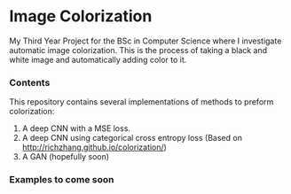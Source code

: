 # Image Colorization

My Third Year Project for the BSc in Computer Science where I investigate automatic image colorization. This is the process of taking a black and white image and automatically adding color to it.

### Contents

This repository contains several implementations of methods to preform colorization:

  1. A deep CNN with a MSE loss.
  2. A deep CNN using categorical cross entropy loss (Based on http://richzhang.github.io/colorization/)
  3. A GAN (hopefully soon)
  
### Examples to come soon

